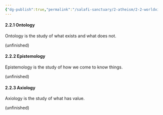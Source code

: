 ```yaml
---
{"dg-publish":true,"permalink":"/salafi-sanctuary/2-atheism/2-2-worldview/","created":"2024-12-22T22:22:07.537-05:00","updated":"2024-12-23T00:05:48.154-05:00"}
---
```


#### 2.2.1 Ontology

Ontology is the study of what exists and what does not. 

(unfinished)

#### 2.2.2 Epistemology

Epistemology is the study of how we come to know things.

(unfinished)
#### 2.2.3 Axiology

Axiology is the study of what has value.

(unfinished)